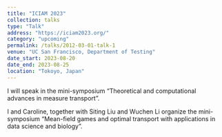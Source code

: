 ```yaml
---
title: "ICIAM 2023"
collection: talks
type: "Talk"
address: "https://iciam2023.org/"
category: "upcoming"
permalink: /talks/2012-03-01-talk-1
venue: "UC San Francisco, Department of Testing"
date_start: 2023-08-20
date_end: 2023-08-25
location: "Tokoyo, Japan"
---
```


I will speak in the mini-symposium “Theoretical and computational advances in measure transport”.

I and Caroline, together with Siting Liu and Wuchen Li organize the mini-symposium “Mean-field games and optimal transport with applications in data science and biology”.
